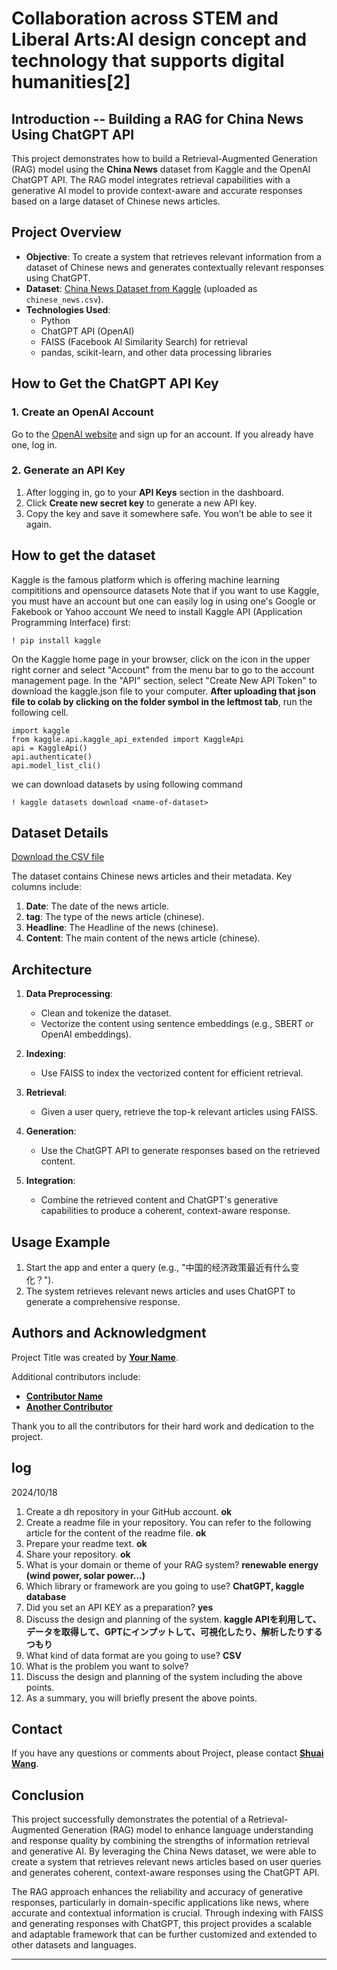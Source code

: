 # Collaboration across STEM and Liberal Arts:AI design concept and technology that supports digital humanities[2]

## **Introduction -- Building a RAG for China News Using ChatGPT API**
This project demonstrates how to build a Retrieval-Augmented Generation (RAG) model using the **China News** dataset from Kaggle and the OpenAI ChatGPT API. The RAG model integrates retrieval capabilities with a generative AI model to provide context-aware and accurate responses based on a large dataset of Chinese news articles.

## **Project Overview**

- **Objective**: To create a system that retrieves relevant information from a dataset of Chinese news and generates contextually relevant responses using ChatGPT.
- **Dataset**: [China News Dataset from Kaggle](https://www.kaggle.com/) (uploaded as `chinese_news.csv`).
- **Technologies Used**:
  - Python
  - ChatGPT API (OpenAI)
  - FAISS (Facebook AI Similarity Search) for retrieval
  - pandas, scikit-learn, and other data processing libraries


## How to Get the ChatGPT API Key

### 1. Create an OpenAI Account
Go to the [OpenAI website](https://beta.openai.com/signup/) and sign up for an account. If you already have one, log in.

### 2. Generate an API Key
1. After logging in, go to your **API Keys** section in the dashboard.
2. Click **Create new secret key** to generate a new API key.
3. Copy the key and save it somewhere safe. You won’t be able to see it again.



## **How to get the dataset**
Kaggle is the famous platform which is offering machine learning compititions and opensource datasets
Note that if you want to use Kaggle, you must have an account but one can easily log in using one's Google or Fakebook or Yahoo account
We need to install Kaggle API (Application Programming Interface) first:

```
! pip install kaggle
```
On the Kaggle home page in your browser, click on the icon in the upper right corner and select "Account" from the menu bar to go to the account management page. In the "API" section, select "Create New API Token" to download the kaggle.json file to your computer. **After uploading that json file to colab by clicking on the folder symbol in the leftmost tab**, run the following cell.

```
import kaggle
from kaggle.api.kaggle_api_extended import KaggleApi
api = KaggleApi()
api.authenticate()
api.model_list_cli()
```
we can download datasets by using following command
```
! kaggle datasets download <name-of-dataset>
```


## **Dataset Details**

[Download the CSV file](DH\extracted_data\chinese_news.csv)

The dataset contains Chinese news articles and their metadata. Key columns include:

1. **Date**: The date of the news article.
2. **tag**: The type of the news article (chinese).
3. **Headline**: The Headline of the news (chinese).
4. **Content**: The main content of the news article (chinese).

## **Architecture**

1. **Data Preprocessing**:
   - Clean and tokenize the dataset.
   - Vectorize the content using sentence embeddings (e.g., SBERT or OpenAI embeddings).

2. **Indexing**:
   - Use FAISS to index the vectorized content for efficient retrieval.

3. **Retrieval**:
   - Given a user query, retrieve the top-k relevant articles using FAISS.

4. **Generation**:
   - Use the ChatGPT API to generate responses based on the retrieved content.

5. **Integration**:
   - Combine the retrieved content and ChatGPT's generative capabilities to produce a coherent, context-aware response.


## **Usage Example**

1. Start the app and enter a query (e.g., "中国的经济政策最近有什么变化？").
2. The system retrieves relevant news articles and uses ChatGPT to generate a comprehensive response.

## **Authors and Acknowledgment**

Project Title was created by **[Your Name](https://github.com/username)**.

Additional contributors include:

- **[Contributor Name](https://github.com/contributor-name)**
- **[Another Contributor](https://github.com/another-contributor)**

Thank you to all the contributors for their hard work and dedication to the project.


## **log**
2024/10/18
1. Create a dh repository in your GitHub account. **ok**
2. Create a readme file in your repository. You can refer to the following article for the content of the readme file. **ok**
3. Prepare your readme text. **ok**
4. Share your repository. **ok**
5. What is your domain or theme of your RAG system? **renewable energy (wind power, solar power...)**
6. Which library or framework are you going to use? **ChatGPT, kaggle database**
7. Did you set an API KEY as a preparation? **yes**
8. Discuss the design and planning of the system. **kaggle APIを利用して、データを取得して、GPTにインプットして、可視化したり、解析したりするつもり**
9.  What kind of data format are you going to use? **CSV**
10. What is the problem you want to solve?
11. Discuss the design and planning of the system including the above points.
12. As a summary, you will briefly present the above points.

## **Contact**

If you have any questions or comments about Project, please contact **[Shuai Wang](wang.s.e232@m.isct.ac.jp)**.

## **Conclusion**

This project successfully demonstrates the potential of a Retrieval-Augmented Generation (RAG) model to enhance language understanding and response quality by combining the strengths of information retrieval and generative AI. By leveraging the China News dataset, we were able to create a system that retrieves relevant news articles based on user queries and generates coherent, context-aware responses using the ChatGPT API.

The RAG approach enhances the reliability and accuracy of generative responses, particularly in domain-specific applications like news, where accurate and contextual information is crucial. Through indexing with FAISS and generating responses with ChatGPT, this project provides a scalable and adaptable framework that can be further customized and extended to other datasets and languages.

--- 
